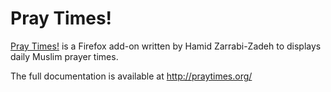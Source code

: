 # Pray Times! 

[Pray Times!](http://addons.mozilla.org/firefox/addon/praytimes/) 
is a Firefox add-on written by Hamid Zarrabi-Zadeh
to displays daily Muslim prayer times.

The full documentation is available at http://praytimes.org/

